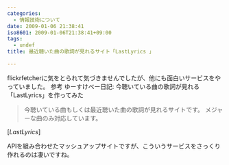 ```yaml
---
categories:
  - 情報技術について
date: 2009-01-06 21:38:41
iso8601: 2009-01-06T21:38:41+09:00
tags:
  - undef
title: 最近聴いた曲の歌詞が見れるサイト「LastLyrics 」

---
```


<p>flickrfetcherに気をとられて気づきませんでしたが、他にも面白いサービスをやっていました。
参考
ゆーすけべー日記: 今聴いている曲の歌詞が見れる「LastLyrics」を作ってみた</p>

<blockquote cite="http://pulpsite.net/lastlyrics/" title="LastLyrics" class="blockquote"><p>今聴いている曲もしくは最近聴いた曲の歌詞が見れるサイトです。 メジャーな曲のみ対応しています。</p></blockquote>

<div class="cite">[<cite>LastLyrics</cite>]</div>

<p>APIを組み合わせたマッシュアップサイトですが、こういうサービスをさっくり作れるのは凄いですね。</p>
    	